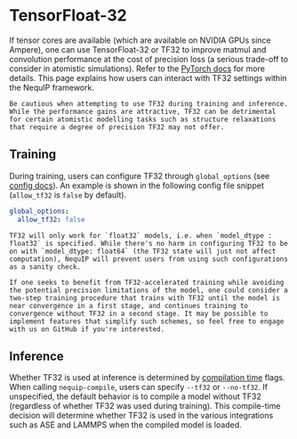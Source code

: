 # TensorFloat-32

If tensor cores are available (which are available on NVIDIA GPUs since Ampere), one can use TensorFloat-32 or TF32 to improve matmul and convolution performance at the cost of precision loss (a serious trade-off to consider in atomistic simulations). Refer to the [PyTorch docs](https://pytorch.org/docs/stable/notes/cuda.html#tensorfloat-32-tf32-on-ampere-and-later-devices) for more details. This page explains how users can interact with TF32 settings within the NequIP framework.

```{warning}
Be cautious when attempting to use TF32 during training and inference. While the performance gains are attractive, TF32 can be detrimental for certain atomistic modelling tasks such as structure relaxations that require a degree of precision TF32 may not offer.
```

## Training

During training, users can configure TF32 through `global_options` (see [config docs](./config.md#global_options)). An example is shown in the following config file snippet (`allow_tf32` is `false` by default).
```yaml
global_options:
  allow_tf32: false
```

```{note}
TF32 will only work for `float32` models, i.e. when `model_dtype : float32` is specified. While there's no harm in configuring TF32 to be on with `model_dtype: float64` (the TF32 state will just not affect computation), NequIP will prevent users from using such configurations as a sanity check.
```

```{tip}
If one seeks to benefit from TF32-accelerated training while avoiding the potential precision limitations of the model, one could consider a two-step training procedure that trains with TF32 until the model is near convergence in a first stage, and continues training to convergence without TF32 in a second stage. It may be possible to implement features that simplify such schemes, so feel free to engage with us on GitHub if you're interested.
```

## Inference

Whether TF32 is used at inference is determined by [compilation time](./workflow.md#compilation) flags. When calling `nequip-compile`, users can specify `--tf32` or `--no-tf32`. If unspecified, the default behavior is to compile a model without TF32 (regardless of whether TF32 was used during training). This compile-time decision will determine whether TF32 is used in the various integrations such as ASE and LAMMPS when the compiled model is loaded.